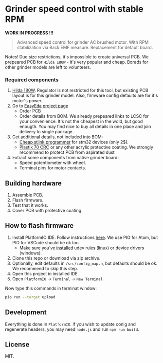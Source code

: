 Grinder speed control with stable RPM
=====================================

__WORK IN PROGRESS !!!__

> Advanced speed control for grinder AC brushed motor. With RPM stabilization
> via Back EMF measure. Replacement for default board.

Notes! Due size restrictions, it's impossible to create universal PCB.
We prepeared PCB for `Hilda 180W` - it's very popular and cheap. Borads for
other grinder models are left to volunteers.


### Required components

1. [Hilda 180W](https://www.aliexpress.com/wholesale?SearchText=hilda+180w).
   Regulator is not restricted for this tool, but existing PCB layout is for
   this grinder model. Also, firmware config defaults are for it's motor's power.
2. Go to [EasyEda project page](https://easyeda.com/speed/AC-speed-control-for-grinder)
    - Order PCB
    - Order details from BOM. We already prepeared links to LCSC for your
      convenience. It's not the cheapest in the wold, but good enougth. You
      may find nice to buy all details in one place and join delivery to
      single package.
3. Get additional details, not included into BOM:
    - [Cheap stlink programmer](https://www.aliexpress.com/af/stlink-stm32.html?jump=afs)
      for stm32 devices (only 2$).
    - [Plastik 70 CRC](https://www.google.com/search?q=Plastik+70+CRC) or any
      other acrylic protective coating. We strongly recommend to protect PCB
      from aspirated dust
4. Extract some components from native grinder board:
    - Speed potentiometer with wheel.
    - Terminal pins for motor contacts.


## Building hardware

1. Assemble PCB.
2. Flash firmware.
3. Test that it works.
4. Cover PCB with protective coating.


## How to flash firmware

1. Install PlatformIO IDE. Follow instructions [here](http://docs.platformio.org/en/latest/ide/pioide.html).
   We use PIO for Atom, but PIO for VSCode should be ok too.
   - Make sure you've [installed](http://docs.platformio.org/en/latest/installation.html#troubleshooting)
   udev rules (linux) or device drivers (windows).
2. Clone this repo or download via zip archive.
3. Optionally, edit defaults in `/src/config_map.h`, but defaults should be ok.
   We recommend to skip this step.
4. Open this project in installed IDE.
5. Open `PlatformIO` -> `Terminal` -> `New Terminal`

Now type this commands in terminat window:

```bash
pio run --target upload
```


## Development

Everything is done in `PlatformIO`. If you wish to update conig and regenerate
headers, you may need `node.js` and run `npm run build`.


## License

MIT.
